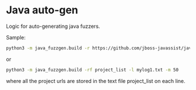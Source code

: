 # Java auto-gen

Logic for auto-generating java fuzzers.

Sample:

```sh
python3 -m java_fuzzgen.build -r https://github.com/jboss-javassist/javassist,https://github.com/stleary/JSON-java -l mylog1.txt -m 50
```

or 

```sh
python3 -m java_fuzzgen.build -rf project_list -l mylog1.txt -m 50
```
where all the project urls are stored in the text file project_list on each line.
